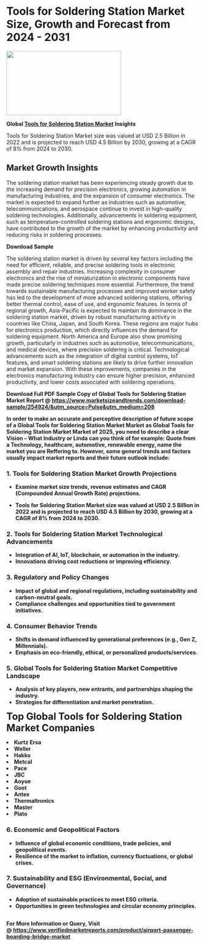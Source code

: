 <H1>Tools for Soldering Station Market Size, Growth and Forecast from 2024 - 2031</H1><img class="aligncenter size-medium wp-image-584254" src="https://thirdeyenews.in/wp-content/uploads/2024/09/Global-Market-Research-300x168.jpeg" alt="" width="300" height="168" /><p><strong>Global&nbsp;<a href="https://www.marketsizeandtrends.com/download-sample/254924/&amp;utm_source=Pulse&amp;utm_medium=208">Tools for Soldering Station Market</a> Insights</strong></p><p>Tools for Soldering Station Market size was valued at USD 2.5 Billion in 2022 and is projected to reach USD 4.5 Billion by 2030, growing at a CAGR of 8% from 2024 to 2030.</p><p><h2>Market Growth Insights</h2> <p>The soldering station market has been experiencing steady growth due to the increasing demand for precision electronics, growing automation in manufacturing industries, and the expansion of consumer electronics. The market is expected to expand further as industries such as automotive, telecommunications, and aerospace continue to invest in high-quality soldering technologies. Additionally, advancements in soldering equipment, such as temperature-controlled soldering stations and ergonomic designs, have contributed to the growth of the market by enhancing productivity and reducing risks in soldering processes.</p> <p><strong>Download Sample</strong></p> <p>The soldering station market is driven by several key factors including the need for efficient, reliable, and precise soldering tools in electronic assembly and repair industries. Increasing complexity in consumer electronics and the rise of miniaturization in electronic components have made precise soldering techniques more essential. Furthermore, the trend towards sustainable manufacturing processes and improved worker safety has led to the development of more advanced soldering stations, offering better thermal control, ease of use, and ergonomic features. In terms of regional growth, Asia-Pacific is expected to maintain its dominance in the soldering station market, driven by robust manufacturing activity in countries like China, Japan, and South Korea. These regions are major hubs for electronics production, which directly influences the demand for soldering equipment. North America and Europe also show promising growth, particularly in industries such as automotive, telecommunications, and medical devices, where precision soldering is critical. Technological advancements such as the integration of digital control systems, IoT features, and smart soldering stations are likely to drive further innovation and market expansion. With these improvements, companies in the electronics manufacturing industry can ensure higher precision, enhanced productivity, and lower costs associated with soldering operations.</p> <p><strong></p><p><span class=""><strong>Download Full PDF Sample Copy of Global Tools for Soldering Station Market Report</strong> @ <a href="https://www.marketsizeandtrends.com/download-sample/254924/&amp;utm_source=Pulse&amp;utm_medium=208" target="_blank">https://www.marketsizeandtrends.com/download-sample/254924/&amp;utm_source=Pulse&amp;utm_medium=208</a></span></p><p>In order to make an accurate and perceptive description of future scope of a Global&nbsp;Tools for Soldering Station Market Market as Global&nbsp;Tools for Soldering Station Market Market of 2025, you need to describe a clear Vision &ndash; What Industry or Linda can you think of for example: Quote from a Technology, healthcare, automotive, renewable energy, name the market you are Reffering to. However, some general trends and factors usually impact market reports and their future outlook include:</p><h3>1.&nbsp;<strong>Tools for Soldering Station Market Growth Projections</strong></h3><ul><li>Examine market size trends, revenue estimates and CAGR (Compounded Annual Growth Rate) projections.</li><li><p>Tools for Soldering Station Market size was valued at USD 2.5 Billion in 2022 and is projected to reach USD 4.5 Billion by 2030, growing at a CAGR of 8% from 2024 to 2030.</p></li></ul><h3>2.&nbsp;<strong>Tools for Soldering Station Market Technological Advancements</strong></h3><ul><li>Integration of AI, IoT, blockchain, or automation in the industry.</li><li>Innovations driving cost reductions or improving efficiency.</li></ul><h3>3.&nbsp;<strong>Regulatory and Policy Changes</strong></h3><ul><li>Impact of global and regional regulations, including sustainability and carbon-neutral goals.</li><li>Compliance challenges and opportunities tied to government initiatives.</li></ul><h3>4.&nbsp;<strong>Consumer Behavior Trends</strong></h3><ul><li>Shifts in demand influenced by generational preferences (e.g., Gen Z, Millennials).</li><li>Emphasis on eco-friendly, ethical, or personalized products/services.</li></ul><h3>5.&nbsp;<strong>Global Tools for Soldering Station Market Competitive Landscape</strong></h3><ul><li>Analysis of key players, new entrants, and partnerships shaping the industry.</li><li>Strategies for differentiation and market penetration.</li></ul><p data-pm-slice="1 1 []"><span style="color: inherit; font-family: inherit; font-size: 25px;">Top Global Tools for Soldering Station Market Companies</span></p><div class="" data-test-id=""><p><li>Kurtz Ersa</li><li> Weller</li><li> Hakko</li><li> Metcal</li><li> Pace</li><li> JBC</li><li> Aoyue</li><li> Goot</li><li> Antex</li><li> Thermaltronics</li><li> Master</li><li> Plato</li></p></div><h3>6.&nbsp;<strong>Economic and Geopolitical Factors</strong></h3><ul><li>Influence of global economic conditions, trade policies, and geopolitical events.</li><li>Resilience of the market to inflation, currency fluctuations, or global crises.</li></ul><h3>7.&nbsp;<strong>Sustainability and ESG (Environmental, Social, and Governance)</strong></h3><ul><li>Adoption of sustainable practices to meet ESG criteria.</li><li>Opportunities in green technologies and circular economy principles.</li></ul><h2><strong style="font-size: 14px;">For More Information or Query, Visit @&nbsp;</strong><a style="background-color: #ffffff; font-size: 14px;" href="https://www.marketsizeandtrends.com/report/tools-for-soldering-station-market/" target="_blank">https://www.verifiedmarketreports.com/product/airport-passenger-boarding-bridge-market</a></h2>
